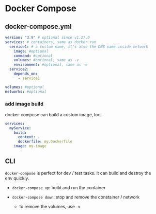 # Docker Compose

## docker-compose.yml

```yaml
version: "3.9" # optional since v1.27.0
services: # containers, same as docker run
  service1: # a custom name, it's also the DNS name inside network
    image: #optional
    command: #optional
    volumes: #optional, same as -v
    environment: #optional, same as -e
  service2:
    depends_on: 
      - service1

volumes: #optional
networks: #optional
```

### add image build

docker-compose can build a custom image, too.

```yaml
services:
  myService:
    build:
      context: .
      dockerfile: my.Dockerfile
    image: my-image 
```

## CLI

`docker-compose` is perfect for dev / test tasks. It can build and destroy the env quickly.

- `docker-compose up`: build and run the container

 - `docker-compose down`: stop and remove the constainer / network

   - to remove the volumes, use `-v`